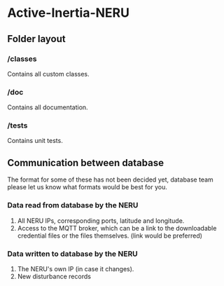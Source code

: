 # Active-Inertia-NERU

## Folder layout

### **/classes**
Contains all custom classes.

### **/doc**
Contains all documentation.

### **/tests**
Contains unit tests.


## Communication between database
The format for some of these has not been decided yet, database team please let us know what formats would be best for you.
### Data read from database by the NERU
1. All NERU IPs, corresponding ports, latitude and longitude. 
2. Access to the MQTT broker, which can be a link to the downloadable credential files or the files themselves. (link would be preferred)

### Data written to database by the NERU
1. The NERU's own IP (in case it changes).
2. New disturbance records

